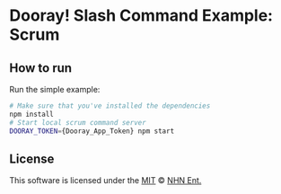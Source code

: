Dooray! Slash Command Example: Scrum
=========================

## How to run

Run the simple example:

```bash
# Make sure that you've installed the dependencies
npm install
# Start local scrum command server
DOORAY_TOKEN={Dooray_App_Token} npm start
```

## License

This software is licensed under the [MIT](https://github.com/nhnent/tui.editor/blob/master/LICENSE) © [NHN Ent.](https://github.com/nhnent)
